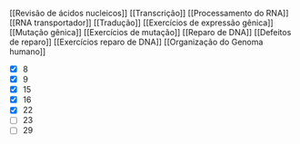 [[Revisão de ácidos nucleicos]]
[[Transcrição]]
[[Processamento do RNA]]
[[RNA transportador]]
[[Tradução]]
[[Exercícios de expressão gênica]]
[[Mutação gênica]]
[[Exercícios de mutação]]
[[Reparo de DNA]]
[[Defeitos de reparo]]
[[Exercícios reparo de DNA]]
[[Organização do Genoma humano]]

- [x] 8
- [x] 9
- [x] 15
- [x] 16
- [x] 22
- [ ] 23
- [ ] 29